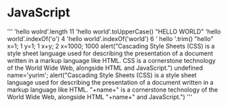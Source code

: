 # JavaScript
'''
'hello wolrd'.length
11
'hello world'.toUpperCase()
"HELLO WORLD"
'hello world'.indexOf('o')
4
'hello world'.indexOf('world')
6
'           hello         '.trim()
"hello"
x=1;
1
y=1;
1
x+y;
2
x=1000;
1000
alert("Cascading Style Sheets (CSS) is a style sheet language used for describing the presentation of a document written in a markup language like HTML. CSS is a cornerstone technology of the World Wide Web, alongside HTML and JavaScript.")
undefined
name='yurim';
alert("Cascading Style Sheets (CSS) is a style sheet language used for describing the presentation of a document written in a markup language like HTML. "+name+" is a cornerstone technology of the World Wide Web, alongside HTML "+name+" and JavaScript.")
'''
